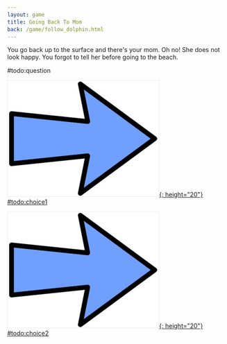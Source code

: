 ```yaml
---
layout: game
title: Going Back To Mom
back: /game/follow_dolphin.html
---
```


You go back up to the surface and there's your mom. Oh no! She does not look happy. You forgot to tell her before going to the beach.

#todo:question

[![Choice1:](/game/images/Arrow.jpg){: height="20"} #todo:choice1](#todo:link1)

[![Choice2:](/game/images/Arrow.jpg){: height="20"} #todo:choice2](#todo:link2)
